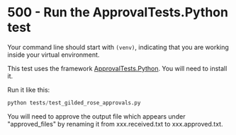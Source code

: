 # 500 - Run the ApprovalTests.Python test

Your command line should start with ```(venv)```, indicating that you are working inside your virtual environment.

This test uses the framework [ApprovalTests.Python](https://github.com/approvals/ApprovalTests.Python). You will need to install it.

Run it like this:

```python
python tests/test_gilded_rose_approvals.py
```

You will need to approve the output file which appears under "approved_files" by renaming it from xxx.received.txt to xxx.approved.txt.

